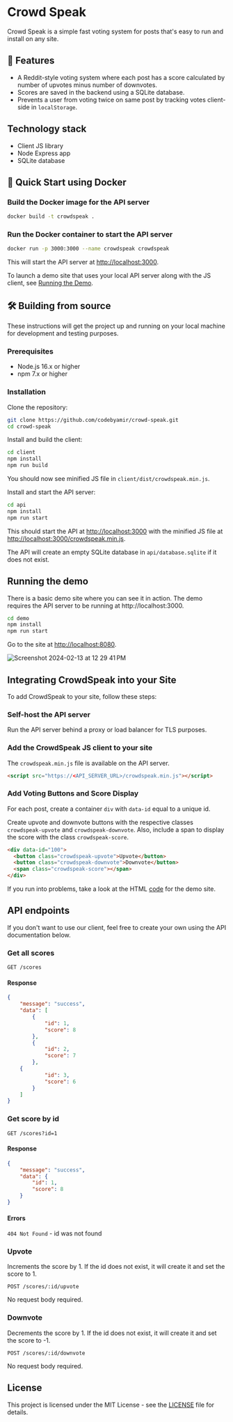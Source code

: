 # Crowd Speak

Crowd Speak is a simple fast voting system for posts that's easy to run and install on any site.  


## 🌟 Features
- A Reddit-style voting system where each post has a score calculated by number of upvotes minus number of downvotes. 
- Scores are saved in the backend using a SQLite database.
- Prevents a user from voting twice on same post by tracking votes client-side in `localStorage`.


## Technology stack
- Client JS library
- Node Express app
- SQLite database

## 🐳 Quick Start using Docker

### Build the Docker image for the API server

```bash
docker build -t crowdspeak .
```

### Run the Docker container to start the API server
```bash
docker run -p 3000:3000 --name crowdspeak crowdspeak
```

This will start the API server at [http://localhost:3000](http://localhost:3000).

To launch a demo site that uses your local API server along with the JS client, see [Running the Demo](#running-the-demo).


## 🛠️ Building from source

These instructions will get the project up and running on your local machine for development and testing purposes.

### Prerequisites

- Node.js 16.x or higher
- npm 7.x or higher

### Installation

Clone the repository:

```bash
git clone https://github.com/codebyamir/crowd-speak.git
cd crowd-speak
```

Install and build the client:

```bash
cd client
npm install
npm run build
```
You should now see minified JS file in `client/dist/crowdspeak.min.js`.


Install and start the API server:

```bash
cd api
npm install
npm run start
```

This should start the API at [http://localhost:3000](http://localhost:3000) with the minified JS file at [http://localhost:3000/crowdspeak.min.js](http://localhost:3000/crowdspeak.min.js).

The API will create an empty SQLite database in `api/database.sqlite` if it does not exist.  


## Running the demo 

There is a basic demo site where you can see it in action.  The demo requires the API server to be running at http://localhost:3000.

```bash
cd demo
npm install
npm run start
```

Go to the site at [http://localhost:8080](http://localhost:8080).


![Screenshot 2024-02-13 at 12 29 41 PM](https://github.com/codebyamir/crowd-speak/assets/54147931/eecfb15d-2d83-48a2-be28-2b8c01ecd7ee)


## Integrating CrowdSpeak into your Site

To add CrowdSpeak to your site, follow these steps:

### Self-host the API server 
Run the API server behind a proxy or load balancer for TLS purposes.

### Add the CrowdSpeak JS client to your site

The `crowdspeak.min.js` file is available on the API server.

```html
<script src="https://<API_SERVER_URL>/crowdspeak.min.js"></script>
```

### Add Voting Buttons and Score Display

For each post, create a container `div` with `data-id` equal to a unique id.

Create upvote and downvote buttons with the respective classes `crowdspeak-upvote` and `crowdspeak-downvote`. Also, include a span to display the score with the class `crowdspeak-score`.

```html
<div data-id="100">
  <button class="crowdspeak-upvote">Upvote</button>
  <button class="crowdspeak-downvote">Downvote</button>
  <span class="crowdspeak-score"></span>
</div>
```

If you run into problems, take a look at the HTML [code](demo/public/index.html) for the demo site.

## API endpoints

If you don't want to use our client, feel free to create your own using the API documentation below.

### Get all scores
`GET /scores`

#### Response
```json
{
	"message": "success",
	"data": [
		{
			"id": 1,
			"score": 8
		},
		{
			"id": 2,
			"score": 7
		},
    {
			"id": 3,
			"score": 6
		}
	]
}
```

### Get score by id
`GET /scores?id=1`

#### Response
```json
{
	"message": "success",
	"data": {
		"id": 1,
		"score": 8
	}
}
```

#### Errors
`404 Not Found` - id was not found


### Upvote 
Increments the score by 1.  If the id does not exist, it will create it and set the score to 1.

`POST /scores/:id/upvote`

No request body required.

### Downvote
Decrements the score by 1.  If the id does not exist, it will create it and set the score to -1.

`POST /scores/:id/downvote`

No request body required.

## License
This project is licensed under the MIT License - see the [LICENSE](LICENSE) file for details.

